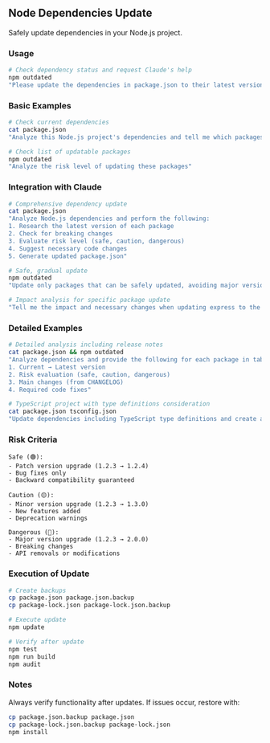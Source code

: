 ## Node Dependencies Update

Safely update dependencies in your Node.js project.

### Usage

```bash
# Check dependency status and request Claude's help
npm outdated
"Please update the dependencies in package.json to their latest versions"
```

### Basic Examples

```bash
# Check current dependencies
cat package.json
"Analyze this Node.js project's dependencies and tell me which packages can be updated"

# Check list of updatable packages
npm outdated
"Analyze the risk level of updating these packages"
```

### Integration with Claude

```bash
# Comprehensive dependency update
cat package.json
"Analyze Node.js dependencies and perform the following:
1. Research the latest version of each package
2. Check for breaking changes
3. Evaluate risk level (safe, caution, dangerous)
4. Suggest necessary code changes
5. Generate updated package.json"

# Safe, gradual update
npm outdated
"Update only packages that can be safely updated, avoiding major version upgrades"

# Impact analysis for specific package update
"Tell me the impact and necessary changes when updating express to the latest version"
```

### Detailed Examples

```bash
# Detailed analysis including release notes
cat package.json && npm outdated
"Analyze dependencies and provide the following for each package in table format:
1. Current → Latest version
2. Risk evaluation (safe, caution, dangerous)
3. Main changes (from CHANGELOG)
4. Required code fixes"

# TypeScript project with type definitions consideration
cat package.json tsconfig.json
"Update dependencies including TypeScript type definitions and create an update plan that avoids type errors"
```

### Risk Criteria

```
Safe (🟢):
- Patch version upgrade (1.2.3 → 1.2.4)
- Bug fixes only
- Backward compatibility guaranteed

Caution (🟡):
- Minor version upgrade (1.2.3 → 1.3.0)
- New features added
- Deprecation warnings

Dangerous (🔴):
- Major version upgrade (1.2.3 → 2.0.0)
- Breaking changes
- API removals or modifications
```

### Execution of Update

```bash
# Create backups
cp package.json package.json.backup
cp package-lock.json package-lock.json.backup

# Execute update
npm update

# Verify after update
npm test
npm run build
npm audit
```

### Notes

Always verify functionality after updates. If issues occur, restore with:

```bash
cp package.json.backup package.json
cp package-lock.json.backup package-lock.json
npm install
```